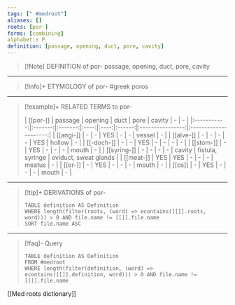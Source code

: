 ```yaml
---
tags: [" #medroot"]
aliases: []
roots: [por-]
forms: [combining]
alphabet:: P
definition: [passage, opening, duct, pore, cavity]
---
```

>[!Note] DEFINITION of por-
>passage, opening, duct, pore, cavity
_____
>[!info]+ ETYMOLOGY of por-
>#greek poros
_____
>[!example]+ RELATED TERMS to por-
>
>|  [[por-]]   | passage | opening | duct | pore | cavity |        -         |           -           |
|:-----------:|:-------:|:-------:|:----:|:----:|:------:|:----------------:|:---------------------:|
|  [[angi-]]  |    -    |    -    | YES  |  -   |   -    |      vessel      |           -           |
|  [[alve-]]  |    -    |    -    |  -   |  -   |  YES   |      hollow      |           -           |
| [[-doch-]]  |    -    |    -    | YES  |  -   |   -    |        -         |           -           |
|  [[stom-]]  |    -    |   YES   |  -   |  -   |   -    |      mouth       |           -           |
| [[syring-]] |    -    |    -    |  -   |  -   | cavity | fistula, syringe | oviduct, sweat glands |
|  [[meat-]]  |   YES   |   YES   |  -   |  -   |   -    |      meatus      |           -           |
|   [[or-]]   |    -    |   YES   |  -   |  -   |   -    |      mouth       |           -           |
|   [[os]]    |    -    |   YES   |  -   |  -   |   -    |      mouth       | -                      |
_____
>[!tip]+ DERIVATIONS of por-
>```dataview
>TABLE definition AS Definition 
>WHERE length(filter(roots, (word) => econtains([[]].roots, word))) > 0 AND file.name != [[]].file.name
>SORT file.name ASC
>```
___
>[!faq]- Query
>```dataview
>TABLE definition AS Definition
>FROM #medroot
>WHERE length(filter(definition, (word) => econtains([[]].definition, word))) > 0 AND file.name != [[]].file.name
>```

[[Med roots dictionary]]